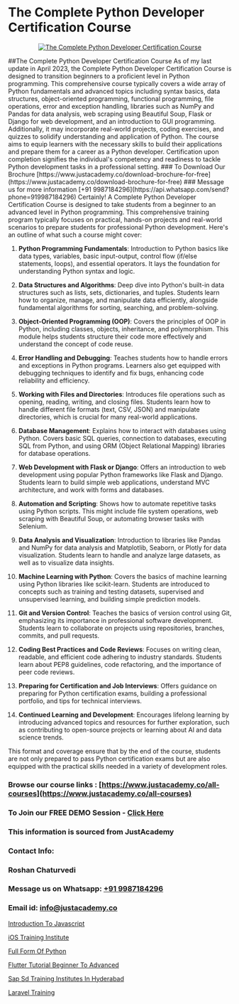 # The Complete Python Developer Certification Course

<p align="center">
  <a href="https://justacademy.co/course-detail/python-training">
    <img src="https://justacademy.co/storage2/course_image/1709713400_course_image.webp" alt="The Complete Python Developer Certification Course">
  </a>
</p>
##The Complete Python Developer Certification Course
As of my last update in April 2023, the Complete Python Developer Certification Course is designed to transition beginners to a proficient level in Python programming. This comprehensive course typically covers a wide array of Python fundamentals and advanced topics including syntax basics, data structures, object-oriented programming, functional programming, file operations, error and exception handling, libraries such as NumPy and Pandas for data analysis, web scraping using Beautiful Soup, Flask or Django for web development, and an introduction to GUI programming. Additionally, it may incorporate real-world projects, coding exercises, and quizzes to solidify understanding and application of Python. The course aims to equip learners with the necessary skills to build their applications and prepare them for a career as a Python developer. Certification upon completion signifies the individual's competency and readiness to tackle Python development tasks in a professional setting.
### To Download Our Brochure [https://www.justacademy.co/download-brochure-for-free](https://www.justacademy.co/download-brochure-for-free)
### Message us for more information [+91 9987184296](https://api.whatsapp.com/send?phone=919987184296)
Certainly! A Complete Python Developer Certification Course is designed to take students from a beginner to an advanced level in Python programming. This comprehensive training program typically focuses on practical, hands-on projects and real-world scenarios to prepare students for professional Python development. Here's an outline of what such a course might cover:

1) **Python Programming Fundamentals**: Introduction to Python basics like data types, variables, basic input-output, control flow (if/else statements, loops), and essential operators. It lays the foundation for understanding Python syntax and logic.

2) **Data Structures and Algorithms**: Deep dive into Python's built-in data structures such as lists, sets, dictionaries, and tuples. Students learn how to organize, manage, and manipulate data efficiently, alongside fundamental algorithms for sorting, searching, and problem-solving.

3) **Object-Oriented Programming (OOP)**: Covers the principles of OOP in Python, including classes, objects, inheritance, and polymorphism. This module helps students structure their code more effectively and understand the concept of code reuse.

4) **Error Handling and Debugging**: Teaches students how to handle errors and exceptions in Python programs. Learners also get equipped with debugging techniques to identify and fix bugs, enhancing code reliability and efficiency.

5) **Working with Files and Directories**: Introduces file operations such as opening, reading, writing, and closing files. Students learn how to handle different file formats (text, CSV, JSON) and manipulate directories, which is crucial for many real-world applications.

6) **Database Management**: Explains how to interact with databases using Python. Covers basic SQL queries, connection to databases, executing SQL from Python, and using ORM (Object Relational Mapping) libraries for database operations.

7) **Web Development with Flask or Django**: Offers an introduction to web development using popular Python frameworks like Flask and Django. Students learn to build simple web applications, understand MVC architecture, and work with forms and databases.

8) **Automation and Scripting**: Shows how to automate repetitive tasks using Python scripts. This might include file system operations, web scraping with Beautiful Soup, or automating browser tasks with Selenium.

9) **Data Analysis and Visualization**: Introduction to libraries like Pandas and NumPy for data analysis and Matplotlib, Seaborn, or Plotly for data visualization. Students learn to handle and analyze large datasets, as well as to visualize data insights.

10) **Machine Learning with Python**: Covers the basics of machine learning using Python libraries like scikit-learn. Students are introduced to concepts such as training and testing datasets, supervised and unsupervised learning, and building simple prediction models.

11) **Git and Version Control**: Teaches the basics of version control using Git, emphasizing its importance in professional software development. Students learn to collaborate on projects using repositories, branches, commits, and pull requests.

12) **Coding Best Practices and Code Reviews**: Focuses on writing clean, readable, and efficient code adhering to industry standards. Students learn about PEP8 guidelines, code refactoring, and the importance of peer code reviews.

13) **Preparing for Certification and Job Interviews**: Offers guidance on preparing for Python certification exams, building a professional portfolio, and tips for technical interviews.

14) **Continued Learning and Development**: Encourages lifelong learning by introducing advanced topics and resources for further exploration, such as contributing to open-source projects or learning about AI and data science trends.

This format and coverage ensure that by the end of the course, students are not only prepared to pass Python certification exams but are also equipped with the practical skills needed in a variety of development roles.

### Browse our course links : [https://www.justacademy.co/all-courses](https://www.justacademy.co/all-courses) 
### To Join our FREE DEMO Session - [Click Here](https://www.justacademy.co/register-for-course-demo)


### This information is sourced from JustAcademy
### Contact Info:
### Roshan Chaturvedi
### Message us on Whatsapp: [+91 9987184296](https://api.whatsapp.com/send?phone=919987184296)
### Email id: [info@justacademy.co](mailto:info@justacademy.co)
                
[Introduction To Javascript](https://www.linkedin.com/pulse/introduction-javascript-software-training-mountain-view-xuxge?trackingId=027t%2B8NSnlRlG1Bl9PK1uQ%3D%3D&lipi=urn%3Ali%3Apage%3Ad_flagship3_company_admin%3BRmRTtwAISLyMmFqcBdL04g%3D%3D)

[iOS Training Institute](0)

[Full Form Of Python](https://medium.com/@ranemanish460/full-form-of-python-d2a42f324c91)

[Flutter Tutorial Beginner To Advanced](https://medium.com/@AkashSingh2052/flutter-tutorial-beginner-to-advanced-f8879c1e4bc9)

[Sap Sd Training Institutes In Hyderabad](https://justacademyin.github.io/justacademy/sap-sd-training-institutes-in-hyderabad)

[Laravel Training](https://justacademyin.github.io/justacademy/laravel-training)

